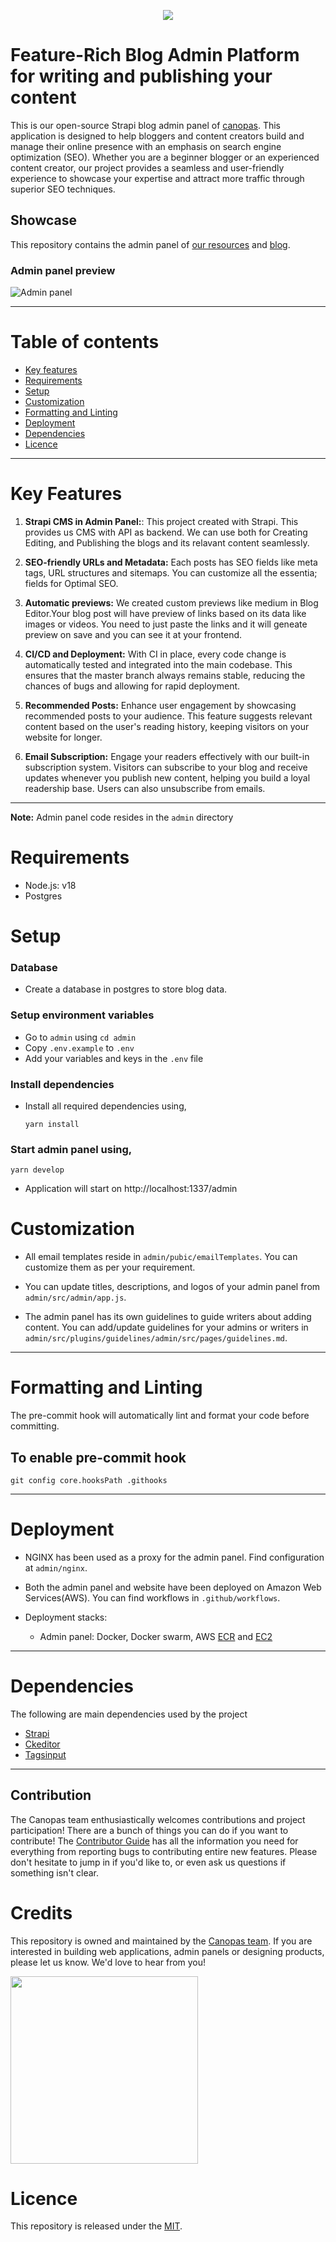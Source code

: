 <p align="center"><a href="https://canopas.com/contact"><img src="./assets/banner.png"></a></p>

# Feature-Rich Blog Admin Platform for writing and publishing your content

This is our open-source Strapi blog admin panel of [canopas](https://canopas.com). This application is designed to help bloggers and content creators build and manage their online presence with an emphasis on search engine optimization (SEO). Whether you are a beginner blogger or an experienced content creator, our project provides a seamless and user-friendly experience to showcase your expertise and attract more traffic through superior SEO techniques.

## Showcase

This repository contains the admin panel of [our resources](https://canopas.com/resources) and [blog](https://canopas.com/blog).

### Admin panel preview

![Admin panel](https://github.com/canopas/canopas-blog-admin/assets/115449373/7542ff05-08ca-45ae-a4c6-24785419ae35)

---

# Table of contents

- [Key features](https://github.com/canopas/canopas-blog-admin#key-features)
- [Requirements](https://github.com/canopas/canopas-blog-admin#requirements)
- [Setup](https://github.com/canopas/canopas-blog-admin#setup)
- [Customization](https://github.com/canopas/canopas-blog-admin#customization)
- [Formatting and Linting](https://github.com/canopas/canopas-blog-admin#formatting-and-linting)
- [Deployment](https://github.com/canopas/canopas-blog-admin#deployment)
- [Dependencies](https://github.com/canopas/canopas-blog-admin#dependencies)
- [Licence](https://github.com/canopas/canopas-blog-admin#licence)

---

# Key Features

1. **Strapi CMS in Admin Panel:**: This project created with Strapi. This provides us CMS with API as backend. We can use both for Creating Editing, and Publishing the blogs and its relavant content seamlessly.

2. **SEO-friendly URLs and Metadata:** Each posts has SEO fields like meta tags, URL structures and sitemaps. You can customize all the essentia; fields for Optimal SEO.

3. **Automatic previews:** We created custom previews like medium in Blog Editor.Your blog post will have preview of links based on its data like images or videos. You need to just paste the links and it will geneate preview on save and you can see it at your frontend.

4. **CI/CD and Deployment:** With CI in place, every code change is automatically tested and integrated into the main codebase. This ensures that the master branch always remains stable, reducing the chances of bugs and allowing for rapid deployment.
   
5. **Recommended Posts:** Enhance user engagement by showcasing recommended posts to your audience. This feature suggests relevant content based on the user's reading history, keeping visitors on your website for longer.

6. **Email Subscription:** Engage your readers effectively with our built-in subscription system. Visitors can subscribe to your blog and receive updates whenever you publish new content, helping you build a loyal readership base. Users can also unsubscribe from emails.

---

**Note:** Admin panel code resides in the `admin` directory

# Requirements

- Node.js: v18
- Postgres

# Setup

### Database

- Create a database in postgres to store blog data.

### Setup environment variables

- Go to `admin` using `cd admin`
- Copy `.env.example` to `.env`
- Add your variables and keys in the `.env` file

### Install dependencies

- Install all required dependencies using,

  ```
  yarn install
  ```

### Start admin panel using,

```
yarn develop
```

- Application will start on http://localhost:1337/admin

# Customization

- All email templates reside in `admin/pubic/emailTemplates`. You can customize them as per your requirement.
- You can update titles, descriptions, and logos of your admin panel from `admin/src/admin/app.js`.

- The admin panel has its own guidelines to guide writers about adding content. You can add/update guidelines for your admins or writers in `admin/src/plugins/guidelines/admin/src/pages/guidelines.md`.

---

# Formatting and Linting

The pre-commit hook will automatically lint and format your code before committing.

## To enable pre-commit hook

```
git config core.hooksPath .githooks
```

---

# Deployment

- NGINX has been used as a proxy for the admin panel. Find configuration at `admin/nginx`.
- Both the admin panel and website have been deployed on Amazon Web Services(AWS). You can find workflows in `.github/workflows`.

- Deployment stacks:

  - Admin panel: Docker, Docker swarm, AWS [ECR](https://aws.amazon.com/ecr/) and [EC2](https://aws.amazon.com/ec2/)

---

# Dependencies

The following are main dependencies used by the project

- [Strapi](https://github.com/strapi/strapi)
- [Ckeditor](https://github.com/nshenderov/strapi-plugin-ckeditor)
- [Tagsinput](https://market.strapi.io/plugins/strapi-plugin-tagsinput)

---

## Contribution

The Canopas team enthusiastically welcomes contributions and project participation! There are a bunch of things you can do if you want to contribute! The [Contributor Guide](CONTRIBUTING.md) has all the information you need for everything from reporting bugs to contributing entire new features. Please don't hesitate to jump in if you'd like to, or even ask us questions if something isn't clear.

# Credits

This repository is owned and maintained by the [Canopas team](https://canopas.com/). If you are interested in building web applications, admin panels or designing products, please let us know. We'd love to hear from you!

<a href="https://canopas.com/contact"><img src="./assets/cta.png" width=300></a>

# Licence

This repository is released under the [MIT](https://github.com/canopas/canopas-blog-admin/blob/master/LICENSE).
